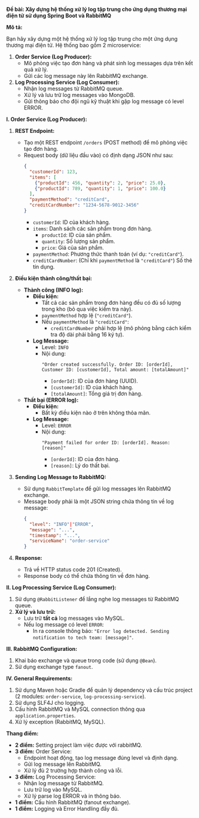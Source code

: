 **Đề bài: Xây dựng hệ thống xử lý log tập trung cho ứng dụng thương mại điện tử sử dụng Spring Boot và RabbitMQ**

**Mô tả:**

Bạn hãy xây dựng một hệ thống xử lý log tập trung cho một ứng dụng thương mại điện tử. Hệ thống bao gồm 2 microservice:

1.  **Order Service (Log Producer):**
    *   Mô phỏng việc tạo đơn hàng và phát sinh log messages dựa trên kết quả xử lý.
    *   Gửi các log message này lên RabbitMQ exchange.
2.  **Log Processing Service (Log Consumer):**
    *   Nhận log messages từ RabbitMQ queue.
    *   Xử lý và lưu trữ log messages vào MongoDB.
    *   Gửi thông báo cho đội ngũ kỹ thuật khi gặp log message có level ERROR.

**I. Order Service (Log Producer):**

1.  **REST Endpoint:**
    *   Tạo một REST endpoint `/orders` (POST method) để mô phỏng việc tạo đơn hàng.
    *   Request body (dữ liệu đầu vào) có định dạng JSON như sau:
        ```json
        {
          "customerId": 123,
          "items": [
            {"productId": 456, "quantity": 2, "price": 25.0},
            {"productId": 789, "quantity": 1, "price": 100.0}
          ],
          "paymentMethod": "creditCard",
          "creditCardNumber": "1234-5678-9012-3456"
        }
        ```
        *   `customerId`: ID của khách hàng.
        *   `items`: Danh sách các sản phẩm trong đơn hàng.
            *   `productId`: ID của sản phẩm.
            *   `quantity`: Số lượng sản phẩm.
            *   `price`: Giá của sản phẩm.
        *   `paymentMethod`: Phương thức thanh toán (ví dụ: `"creditCard"`).
        *   `creditCardNumber`: (Chỉ khi `paymentMethod` là `"creditCard"`) Số thẻ tín dụng.

2.  **Điều kiện thành công/thất bại:**
    *   **Thành công (INFO log):**
        *   **Điều kiện:**
            *   Tất cả các sản phẩm trong đơn hàng đều có đủ số lượng trong kho (bỏ qua việc kiểm tra này).
            *   `paymentMethod` hợp lệ (`"creditCard"`).
            *   Nếu `paymentMethod` là `"creditCard"`:
                *   `creditCardNumber` phải hợp lệ (mô phỏng bằng cách kiểm tra độ dài phải bằng 16 ký tự).
        *   **Log Message:**
            *   Level: `INFO`
            *   Nội dung:
                ```
                "Order created successfully. Order ID: [orderId], Customer ID: [customerId], Total amount: [totalAmount]"
                ```
                *   `[orderId]`:  ID của đơn hàng (UUID).
                *   `[customerId]`: ID của khách hàng.
                *   `[totalAmount]`: Tổng giá trị đơn hàng.
    *   **Thất bại (ERROR log):**
        *   **Điều kiện:**
            *   Bất kỳ điều kiện nào ở trên không thỏa mãn.
        *   **Log Message:**
            *   Level: `ERROR`
            *   Nội dung:
                ```
                "Payment failed for order ID: [orderId]. Reason: [reason]"
                ```
                *   `[orderId]`: ID của đơn hàng.
                *   `[reason]`: Lý do thất bại.

3.  **Sending Log Message to RabbitMQ:**
    *   Sử dụng `RabbitTemplate` để gửi log messages lên RabbitMQ exchange.
    *   Message body phải là một JSON string chứa thông tin về log message:
        ```json
        {
          "level": "INFO"|"ERROR",
          "message": "...",
          "timestamp": "...",
          "serviceName": "order-service"
        }
        ```

4.  **Response:**
    *   Trả về HTTP status code 201 (Created).
    *   Response body có thể chứa thông tin về đơn hàng.

**II. Log Processing Service (Log Consumer):**

1.  Sử dụng `@RabbitListener` để lắng nghe log messages từ RabbitMQ queue.
2.  **Xử lý và lưu trữ:**
    *   Lưu trữ **tất cả** log messages vào MySQL.
    *   Nếu log message có level `ERROR`:
        *   In ra console thông báo: `"Error log detected. Sending notification to tech team: [message]"`.

**III. RabbitMQ Configuration:**

1.  Khai báo exchange và queue trong code (sử dụng `@Bean`).
2.  Sử dụng exchange type `fanout`.

**IV. General Requirements:**

1.  Sử dụng Maven hoặc Gradle để quản lý dependency và cấu trúc project (2 modules: `order-service`, `log-processing-service`).
2.  Sử dụng SLF4J cho logging.
3.  Cấu hình RabbitMQ và MySQL connection thông qua `application.properties`.
4.  Xử lý exception (RabbitMQ, MySQL).

**Thang điểm:**

*   **2 điểm:** Setting project làm việc được với rabbitMQ.
*   **3 điểm:** Order Service:
    *   Endpoint hoạt động, tạo log message đúng level và định dạng.
    *   Gửi log message lên RabbitMQ.
    *   Xử lý đủ 2 trường hợp thành công và lỗi.  
*   **3 điểm:** Log Processing Service:
    *   Nhận log message từ RabbitMQ.
    *   Lưu trữ log vào MySQL.
    *   Xử lý parse log ERROR và in thông báo.
*   **1 điểm:** Cấu hình RabbitMQ (fanout exchange).
*   **1 điểm:** Logging và Error Handling đầy đủ.
